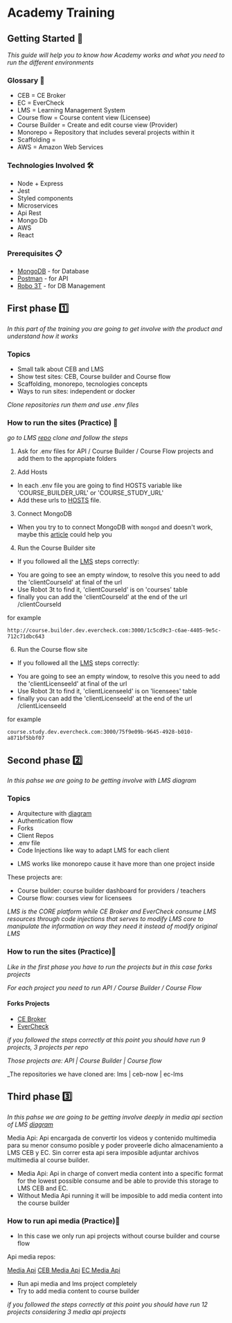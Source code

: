 # Academy Training

## Getting Started 🚀

_This guide will help you to know how Academy works and what you need to run the different environments_

### Glossary 📓

* CEB = CE Broker
* EC = EverCheck
* LMS = Learning Management System
* Course flow = Course content view (Licensee)
* Course Builder = Create and edit course view (Provider)
* Monorepo = Repository that includes several projects within it
* Scaffolding = 
* AWS = Amazon Web Services

### Technologies Involved 🛠️

* Node + Express
* Jest
* Styled components
* Microservices
* Api Rest
* Mongo Db
* AWS
* React

### Prerequisites 📋

* [MongoDB](https://www.mongodb.com/try/download/community) - for Database
* [Postman](https://www.postman.com/) - for API
* [Robo 3T](https://robomongo.org/) - for DB Management

## First phase 1️⃣

_In this part of the training you are going to get involve with the product and understand how it works_

### Topics

* Small talk about CEB and LMS
* Show test sites: CEB, Course builder and Course flow
* Scaffolding, monorepo, tecnologies concepts
* Ways to run sites: independent or docker

_Clone repositories run them and use .env files_

### How to run the sites (Practice) 📝

_go to LMS [repo](https://github.com/cebroker/lms) clone and follow the steps_

1. Ask for .env files for API / Course Builder / Course Flow projects and add them to the appropiate folders

2. Add Hosts

* In each .env file you are going to find HOSTS variable like 'COURSE_BUILDER_URL' or 'COURSE_STUDY_URL'
* Add these urls to [HOSTS](https://www.dalendesign.com/webpress-blog/webmaster-tools/edit-hosts-file-in-mac-terminal/) file.

3. Connect MongoDB

- When you try to to connect MongoDB with ```mongod``` and doesn't work, maybe this [article](https://stackoverflow.com/questions/58283257/mongodb-cant-find-data-directory-after-upgrading-to-mac-os-10-15-catalina) could help you

4. Run the Course Builder site

- If you followed all the [LMS](https://github.com/cebroker/lms) steps correctly:

* You are going to see an empty window, to resolve this you need to add the 'clientCourseId' at final of the url
* Use Robot 3t to find it, 'clientCourseId' is on 'courses' table
* finally you can add the 'clientCourseId' at the end of the url /clientCourseId

for example

```
http://course.builder.dev.evercheck.com:3000/1c5cd9c3-c6ae-4405-9e5c-712c71dbc643
```

6. Run the Course flow site

- If you followed all the [LMS](https://github.com/cebroker/lms) steps correctly:

* You are going to see an empty window, to resolve this you need to add the 'clientLicenseeId' at final of the url
* Use Robot 3t to find it, 'clientLicenseeId' is on 'licensees' table
* finally you can add the 'clientLicenseeId' at the end of the url /clientLicenseeId

for example

```
course.study.dev.evercheck.com:3000/75f9e09b-9645-4928-b010-a871bf5bbf07
```

## Second phase 2️⃣

_In this pahse we are going to be getting involve with LMS diagram_

### Topics

* Arquitecture with [diagram](https://user-images.githubusercontent.com/13154205/64726528-77b75100-d49c-11e9-9ed8-4b2106d55f97.png)
* Authentication flow
* Forks
* Client Repos
* .env file
* Code Injections like way to adapt LMS for each client

- LMS works like monorepo cause it have more than one project inside

These projects are:

* Course builder: course builder dashboard for providers / teachers
* Course flow: courses view for licensees

_LMS is the CORE platform while CE Broker and EverCheck consume LMS resources through code injections that serves to modify LMS core to manipulate the information on way they need it instead of modify original LMS_

### How to run the sites (Practice)📝

_Like in the first phase you have to run the projects but in this case forks projects_

_For each project you need to run API / Course Builder / Course Flow_

#### Forks Projects

* [CE Broker](https://github.com/cebroker/ceb-now)
* [EverCheck](https://github.com/cebroker/ec-lms)

_if you followed the steps correctly at this point you should have run 9 projects, 3 projects per repo_

_Those projects are: API | Course Builder | Course flow_

_The repositories we have cloned are: lms | ceb-now | ec-lms

## Third phase 3️⃣

_In this pahse we are going to be getting involve deeply in media api section of LMS [diagram](https://user-images.githubusercontent.com/13154205/64726528-77b75100-d49c-11e9-9ed8-4b2106d55f97.png)_

Media Api: Api encargada de convertir los videos y contenido multimedia para su menor consumo posible y poder proveerle dicho almacenamiento a LMS CEB y EC. Sin correr esta api sera imposible adjuntar archivos multimedia al course builder.

* Media Api: Api in charge of convert media content into a specific format for the lowest possible consume and be able to provide this storage to LMS CEB and EC.
* Without Media Api running it will be imposible to add media content into the course builder

### How to run api media (Practice)📝

* In this case we only run api projects without course builder and course flow

Api media repos:

[Media Api](https://github.com/cebroker/media-api)
[CEB Media Api](https://github.com/cebroker/ceb-media-api)
[EC Media Api](https://github.com/cebroker/ec-media-api)

* Run api media and lms project completely
* Try to add media content to course builder

_if you followed the steps correctly at this point you should have run 12 projects considering 3 media api projects_

